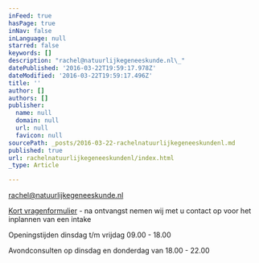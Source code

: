```yaml
---
inFeed: true
hasPage: true
inNav: false
inLanguage: null
starred: false
keywords: []
description: "rachel@natuurlijkegeneeskunde.nl\_"
datePublished: '2016-03-22T19:59:17.978Z'
dateModified: '2016-03-22T19:59:17.496Z'
title: ''
author: []
authors: []
publisher:
  name: null
  domain: null
  url: null
  favicon: null
sourcePath: _posts/2016-03-22-rachelnatuurlijkegeneeskundenl.md
published: true
url: rachelnatuurlijkegeneeskundenl/index.html
_type: Article

---
```

rachel@natuurlijkegeneeskunde.nl 

[Kort vragenformulier][0] - na ontvangst nemen wij met u contact op voor het inplannen van een intake 

Openingstijden dinsdag t/m vrijdag 09.00 - 18.00

Avondconsulten op dinsdag en donderdag van 18.00 - 22.00 

[0]: http://natuurlijkegeneeskunde.nl/intake/anamneseformulier/